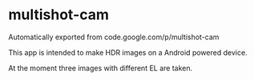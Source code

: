# multishot-cam
Automatically exported from code.google.com/p/multishot-cam

This app is intended to make HDR images on a Android powered device.

At the moment three images with different EL are taken.
